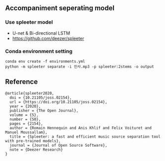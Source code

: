 ## Accompaniment seperating model
### Use spleeter model
- U-net & Bi-directional LSTM
- https://github.com/deezer/spleeter

### Conda environment setting
```
conda env create -f environments.yml
python -m spleeter separate -i 인사.mp3 -p spleeter:2stems -o output
```

##
## Reference
```
@article{spleeter2020,
  doi = {10.21105/joss.02154},
  url = {https://doi.org/10.21105/joss.02154},
  year = {2020},
  publisher = {The Open Journal},
  volume = {5},
  number = {50},
  pages = {2154},
  author = {Romain Hennequin and Anis Khlif and Felix Voituret and Manuel Moussallam},
  title = {Spleeter: a fast and efficient music source separation tool with pre-trained models},
  journal = {Journal of Open Source Software},
  note = {Deezer Research}
}
```

